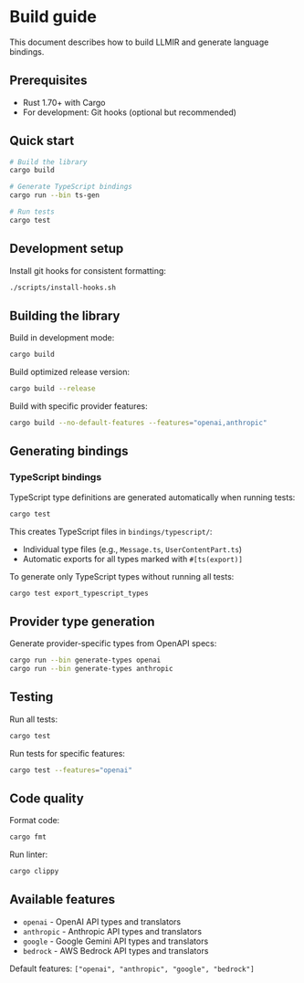 # Build guide

This document describes how to build LLMIR and generate language bindings.

## Prerequisites

- Rust 1.70+ with Cargo
- For development: Git hooks (optional but recommended)

## Quick start

```bash
# Build the library
cargo build

# Generate TypeScript bindings
cargo run --bin ts-gen

# Run tests
cargo test
```

## Development setup

Install git hooks for consistent formatting:

```bash
./scripts/install-hooks.sh
```

## Building the library

Build in development mode:
```bash
cargo build
```

Build optimized release version:
```bash
cargo build --release
```

Build with specific provider features:
```bash
cargo build --no-default-features --features="openai,anthropic"
```

## Generating bindings

### TypeScript bindings

TypeScript type definitions are generated automatically when running tests:
```bash
cargo test
```

This creates TypeScript files in `bindings/typescript/`:
- Individual type files (e.g., `Message.ts`, `UserContentPart.ts`)
- Automatic exports for all types marked with `#[ts(export)]`

To generate only TypeScript types without running all tests:
```bash
cargo test export_typescript_types
```

## Provider type generation

Generate provider-specific types from OpenAPI specs:
```bash
cargo run --bin generate-types openai
cargo run --bin generate-types anthropic
```

## Testing

Run all tests:
```bash
cargo test
```

Run tests for specific features:
```bash
cargo test --features="openai"
```

## Code quality

Format code:
```bash
cargo fmt
```

Run linter:
```bash
cargo clippy
```

## Available features

- `openai` - OpenAI API types and translators
- `anthropic` - Anthropic API types and translators  
- `google` - Google Gemini API types and translators
- `bedrock` - AWS Bedrock API types and translators

Default features: `["openai", "anthropic", "google", "bedrock"]`